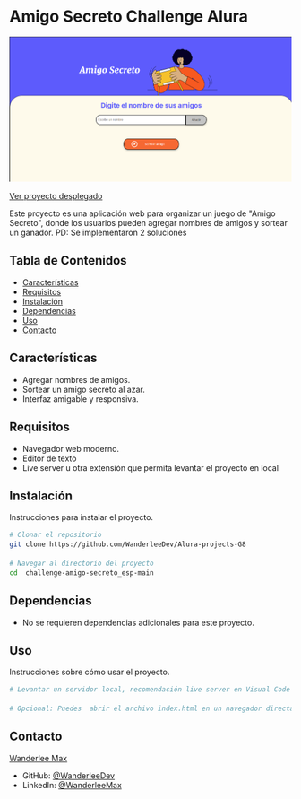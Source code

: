 # Amigo Secreto Challenge Alura

![course coursera](./assets/cover.png)

[Ver proyecto desplegado](https://amigo-secreto-ten-wheat.vercel.app/)

Este proyecto es una aplicación web para organizar un juego de "Amigo Secreto", donde los usuarios pueden agregar nombres de amigos y sortear un ganador.
PD: Se implementaron 2 soluciones

## Tabla de Contenidos

- [Características](#características)
- [Requisitos](#requisitos)
- [Instalación](#instalación)
- [Dependencias](#dependencias)
- [Uso](#uso)
- [Contacto](#contacto)

## Características

- Agregar nombres de amigos.
- Sortear un amigo secreto al azar.
- Interfaz amigable y responsiva.

## Requisitos

- Navegador web moderno.
- Editor de texto
- Live server u otra extensión que permita levantar el proyecto en local

## Instalación

Instrucciones para instalar el proyecto.

```bash
# Clonar el repositorio
git clone https://github.com/WanderleeDev/Alura-projects-G8

# Navegar al directorio del proyecto
cd  challenge-amigo-secreto_esp-main
```

## Dependencias

- No se requieren dependencias adicionales para este proyecto.

## Uso

Instrucciones sobre cómo usar el proyecto.

```bash
# Levantar un servidor local, recomendación live server en Visual Code

# Opcional: Puedes  abrir el archivo index.html en un navegador directamente

```

## Contacto

[Wanderlee Max](https://www.linkedin.com/in/wanderlee-max/)

- GitHub: [@WanderleeDev](https://github.com/WanderleeDev)
- LinkedIn: [@WanderleeMax](https://www.linkedin.com/in/wanderlee-max/)
